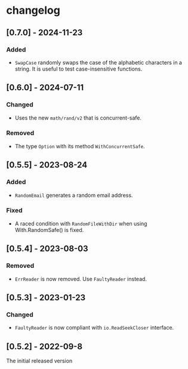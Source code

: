 # changelog
## [0.7.0] - 2024-11-23
### Added
- `SwapCase` randomly swaps the case of the alphabetic characters in a string.  It is useful to test case-insensitive functions.
## [0.6.0] - 2024-07-11
### Changed
- Uses the new `math/rand/v2` that is concurrent-safe.
### Removed
- The type `Option` with its method `WithConcurrentSafe`.
## [0.5.5] - 2023-08-24
### Added
- `RandomEmail` generates a random email address.
### Fixed
- A raced condition with `RandomFileWithDir` when using With.RandomSafe() is fixed.
## [0.5.4] - 2023-08-03
### Removed
- `ErrReader` is now removed. Use `FaultyReader` instead.
## [0.5.3] - 2023-01-23
### Changed
- `FaultyReader` is now compliant with `io.ReadSeekCloser` interface.
## [0.5.2] - 2022-09-8
The initial released version